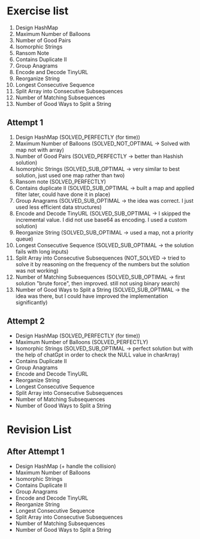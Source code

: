 # Exercise list
1. Design HashMap
2. Maximum Number of Balloons
3. Number of Good Pairs
4. Isomorphic Strings
5. Ransom Note
6. Contains Duplicate II
7. Group Anagrams
8. Encode and Decode TinyURL
9. Reorganize String
10. Longest Consecutive Sequence
11. Split Array into Consecutive Subsequences
12. Number of Matching Subsequences
13. Number of Good Ways to Split a String


## Attempt 1
1. Design HashMap (SOLVED_PERFECTLY (for time))
2. Maximum Number of Balloons (SOLVED_NOT_OPTIMAL -> Solved with map not with array)
3. Number of Good Pairs (SOLVED_PERFECTLY -> better than Hashish solution)
4. Isomorphic Strings (SOLVED_SUB_OPTIMAL -> very similar to best solution, just used one map rather than two)
5. Ransom note (SOLVED_PERFECTLY)
6. Contains duplicate II (SOLVED_SUB_OPTIMAL -> built a map and applied filter later, could have done it in place)
7. Group Anagrams (SOLVED_SUB_OPTIMAL -> the idea was correct. I just used less efficient data structures)
8. Encode and Decode TinyURL  (SOLVED_SUB_OPTIMAL -> I skipped the incremental value. I did not use base64 as encoding. I used a custom solution)
9. Reorganize String (SOLVED_SUB_OPTIMAL -> used a map, not a priority queue)
10. Longest Consecutive Sequence (SOLVED_SUB_OPTIMAL -> the solution fails with long inputs)
11. Split Array into Consecutive Subsequences (NOT_SOLVED -> tried to solve it by reasoning on the frequency of the numbers but the solution was not working)
12. Number of Matching Subsequences (SOLVED_SUB_OPTIMAL -> first solution "brute force", then improved. still not using binary search)
13. Number of Good Ways to Split a String (SOLVED_SUB_OPTIMAL -> the idea was there, but I could have improved the implementation significantly)

## Attempt 2
* Design HashMap (SOLVED_PERFECTLY (for time))
* Maximum Number of Balloons (SOLVED_PERFECTLY)
* Isomorphic Strings (SOLVED_SUB_OPTIMAL -> perfect solution but with the help of chatGpt in order to check the NULL value in charArray)
* Contains Duplicate II
* Group Anagrams
* Encode and Decode TinyURL
* Reorganize String
* Longest Consecutive Sequence
* Split Array into Consecutive Subsequences
* Number of Matching Subsequences
* Number of Good Ways to Split a String

# Revision List
## After Attempt 1
* Design HashMap (+ handle the collision)
* Maximum Number of Balloons
* Isomorphic Strings
* Contains Duplicate II
* Group Anagrams
* Encode and Decode TinyURL
* Reorganize String
* Longest Consecutive Sequence
* Split Array into Consecutive Subsequences
* Number of Matching Subsequences
* Number of Good Ways to Split a String